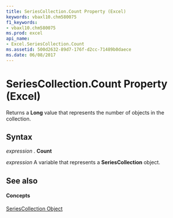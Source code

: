 ```yaml
---
title: SeriesCollection.Count Property (Excel)
keywords: vbaxl10.chm580075
f1_keywords:
- vbaxl10.chm580075
ms.prod: excel
api_name:
- Excel.SeriesCollection.Count
ms.assetid: 500d2632-89d7-176f-d2cc-71489b0daece
ms.date: 06/08/2017
---
```



# SeriesCollection.Count Property (Excel)

Returns a  **Long** value that represents the number of objects in the collection.


## Syntax

 _expression_ . **Count**

 _expression_ A variable that represents a **SeriesCollection** object.


## See also


#### Concepts


[SeriesCollection Object](Excel.SeriesCollection(object).md)


